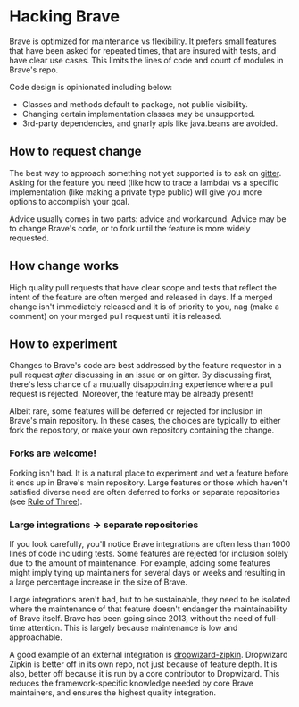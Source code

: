 # Hacking Brave
Brave is optimized for maintenance vs flexibility. It prefers small
features that have been asked for repeated times, that are insured with
tests, and have clear use cases. This limits the lines of code and count
of modules in Brave's repo.

Code design is opinionated including below:

* Classes and methods default to package, not public visibility.
* Changing certain implementation classes may be unsupported.
* 3rd-party dependencies, and gnarly apis like java.beans are avoided.

## How to request change
The best way to approach something not yet supported is to ask on
[gitter](https://gitter.im/openzipkin/zipkin).
Asking for the feature you need (like how to trace a lambda)
vs a specific implementation (like making a private type public) will
give you more options to accomplish your goal.

Advice usually comes in two parts: advice and workaround. Advice may be 
to change Brave's code, or to fork until the feature is more widely
requested.

## How change works
High quality pull requests that have clear scope and tests that reflect
the intent of the feature are often merged and released in days. If a
merged change isn't immediately released and it is of priority to you,
nag (make a comment) on your merged pull request until it is released.

## How to experiment
Changes to Brave's code are best addressed by the feature requestor in a
pull request *after* discussing in an issue or on gitter. By discussing
first, there's less chance of a mutually disappointing experience where
a pull request is rejected. Moreover, the feature may be already present!

Albeit rare, some features will be deferred or rejected for inclusion in
Brave's main repository. In these cases, the choices are typically to
either fork the repository, or make your own repository containing the
change.

### Forks are welcome!
Forking isn't bad. It is a natural place to experiment and vet a feature
before it ends up in Brave's main repository. Large features or those
which haven't satisfied diverse need are often deferred to forks or
separate repositories (see [Rule of Three](http://blog.codinghorror.com/rule-of-three/)).

### Large integrations -> separate repositories
If you look carefully, you'll notice Brave integrations are often less
than 1000 lines of code including tests. Some features are rejected for
inclusion solely due to the amount of maintenance. For example, adding
some features might imply tying up maintainers for several days or weeks
and resulting in a large percentage increase in the size of Brave.

Large integrations aren't bad, but to be sustainable, they need to be
isolated where the maintenance of that feature doesn't endanger the
maintainability of Brave itself. Brave has been going since 2013, without
the need of full-time attention. This is largely because maintenance is
low and approachable.

A good example of an external integration is [dropwizard-zipkin](https://github.com/smoketurner/dropwizard-zipkin).
Dropwizard Zipkin is better off in its own repo, not just because of feature
depth. It is also, better off because it is run by a core contributor to
Dropwizard. This reduces the framework-specific knowledge needed by core Brave
maintainers, and ensures the highest quality integration.
